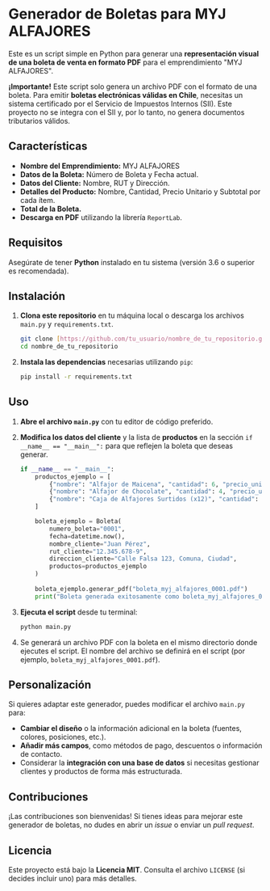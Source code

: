 # Generador de Boletas para MYJ ALFAJORES

Este es un script simple en Python para generar una **representación visual de una boleta de venta en formato PDF** para el emprendimiento "MYJ ALFAJORES".

**¡Importante!** Este script solo genera un archivo PDF con el formato de una boleta. Para emitir **boletas electrónicas válidas en Chile**, necesitas un sistema certificado por el Servicio de Impuestos Internos (SII). Este proyecto no se integra con el SII y, por lo tanto, no genera documentos tributarios válidos.

## Características

* **Nombre del Emprendimiento:** MYJ ALFAJORES
* **Datos de la Boleta:** Número de Boleta y Fecha actual.
* **Datos del Cliente:** Nombre, RUT y Dirección.
* **Detalles del Producto:** Nombre, Cantidad, Precio Unitario y Subtotal por cada ítem.
* **Total de la Boleta.**
* **Descarga en PDF** utilizando la librería `ReportLab`.

## Requisitos

Asegúrate de tener **Python** instalado en tu sistema (versión 3.6 o superior es recomendada).

## Instalación

1.  **Clona este repositorio** en tu máquina local o descarga los archivos `main.py` y `requirements.txt`.

    ```bash
    git clone [https://github.com/tu_usuario/nombre_de_tu_repositorio.git](https://github.com/tu_usuario/nombre_de_tu_repositorio.git)
    cd nombre_de_tu_repositorio
    ```

2.  **Instala las dependencias** necesarias utilizando `pip`:

    ```bash
    pip install -r requirements.txt
    ```

## Uso

1.  **Abre el archivo `main.py`** con tu editor de código preferido.
2.  **Modifica los datos del cliente** y la lista de **productos** en la sección `if __name__ == "__main__":` para que reflejen la boleta que deseas generar.

    ```python
    if __name__ == "__main__":
        productos_ejemplo = [
            {"nombre": "Alfajor de Maicena", "cantidad": 6, "precio_unitario": 800},
            {"nombre": "Alfajor de Chocolate", "cantidad": 4, "precio_unitario": 950},
            {"nombre": "Caja de Alfajores Surtidos (x12)", "cantidad": 1, "precio_unitario": 9000},
        ]

        boleta_ejemplo = Boleta(
            numero_boleta="0001",
            fecha=datetime.now(),
            nombre_cliente="Juan Pérez",
            rut_cliente="12.345.678-9",
            direccion_cliente="Calle Falsa 123, Comuna, Ciudad",
            productos=productos_ejemplo
        )
        
        boleta_ejemplo.generar_pdf("boleta_myj_alfajores_0001.pdf")
        print("Boleta generada exitosamente como boleta_myj_alfajores_0001.pdf")
    ```

3.  **Ejecuta el script** desde tu terminal:

    ```bash
    python main.py
    ```

4.  Se generará un archivo PDF con la boleta en el mismo directorio donde ejecutes el script. El nombre del archivo se definirá en el script (por ejemplo, `boleta_myj_alfajores_0001.pdf`).

## Personalización

Si quieres adaptar este generador, puedes modificar el archivo `main.py` para:

* **Cambiar el diseño** o la información adicional en la boleta (fuentes, colores, posiciones, etc.).
* **Añadir más campos**, como métodos de pago, descuentos o información de contacto.
* Considerar la **integración con una base de datos** si necesitas gestionar clientes y productos de forma más estructurada.

## Contribuciones

¡Las contribuciones son bienvenidas! Si tienes ideas para mejorar este generador de boletas, no dudes en abrir un *issue* o enviar un *pull request*.

## Licencia

Este proyecto está bajo la **Licencia MIT**. Consulta el archivo `LICENSE` (si decides incluir uno) para más detalles.

